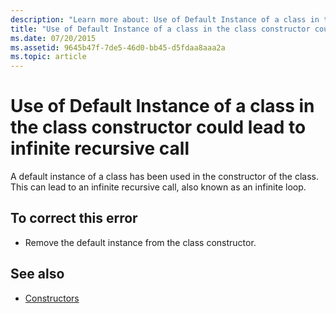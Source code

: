 ```yaml
---
description: "Learn more about: Use of Default Instance of a class in the class constructor could lead to infinite recursive call"
title: "Use of Default Instance of a class in the class constructor could lead to infinite recursive call"
ms.date: 07/20/2015
ms.assetid: 9645b47f-7de5-46d0-bb45-d5fdaa8aaa2a
ms.topic: article
---
```

# Use of Default Instance of a class in the class constructor could lead to infinite recursive call

A default instance of a class has been used in the constructor of the class. This can lead to an infinite recursive call, also known as an infinite loop.  
  
## To correct this error  
  
- Remove the default instance from the class constructor.  
  
## See also

- [Constructors](../programming-guide/concepts/object-oriented-programming.md#constructors)
